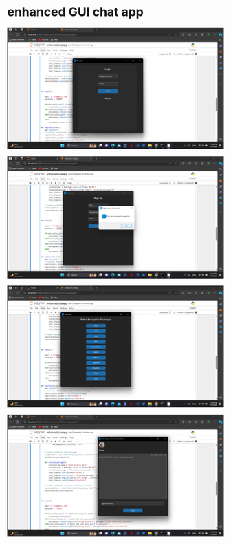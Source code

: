 # enhanced GUI chat app


![Project Screenshot](Screenshot1.png)


![Project Screenshot](Screenshot2.png)


![Project Screenshot](Screenshot3.png)


![Project Screenshot](Screenshot4.png)
